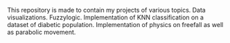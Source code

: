 This repository is made to contain my projects of various topics. 
Data visualizations. 
Fuzzylogic. 
Implementation of KNN classification on a dataset of diabetic population. 
Implementation of physics on freefall as well as parabolic movement. 
